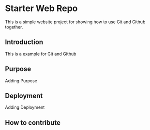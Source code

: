 # Starter Web Repo
This is a simple website project for showing how to use Git and Github together.

## Introduction

This is a example for Git and Github

## Purpose

Adding Purpose

## Deployment

Adding Deployment

## How to contribute